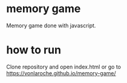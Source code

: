 # memory game 

Memory game done with javascript.

# how to run

Clone repository and open index.html or go to https://vonlaroche.github.io/memory-game/